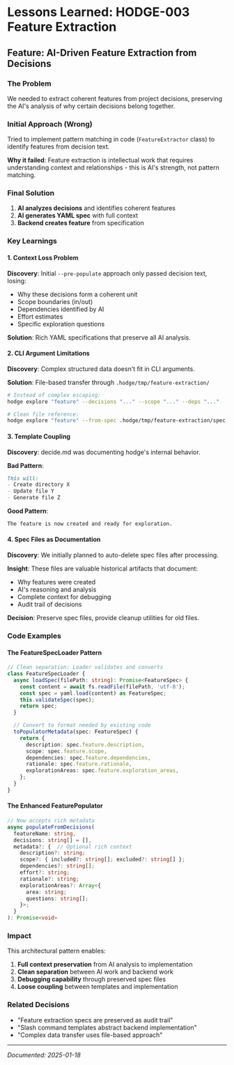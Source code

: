 # Lessons Learned: HODGE-003 Feature Extraction

## Feature: AI-Driven Feature Extraction from Decisions

### The Problem
We needed to extract coherent features from project decisions, preserving the AI's analysis of why certain decisions belong together.

### Initial Approach (Wrong)
Tried to implement pattern matching in code (`FeatureExtractor` class) to identify features from decision text.

**Why it failed**: Feature extraction is intellectual work that requires understanding context and relationships - this is AI's strength, not pattern matching.

### Final Solution
1. **AI analyzes decisions** and identifies coherent features
2. **AI generates YAML spec** with full context
3. **Backend creates feature** from specification

### Key Learnings

#### 1. Context Loss Problem
**Discovery**: Initial `--pre-populate` approach only passed decision text, losing:
- Why these decisions form a coherent unit
- Scope boundaries (in/out)
- Dependencies identified by AI
- Effort estimates
- Specific exploration questions

**Solution**: Rich YAML specifications that preserve all AI analysis.

#### 2. CLI Argument Limitations
**Discovery**: Complex structured data doesn't fit in CLI arguments.

**Solution**: File-based transfer through `.hodge/tmp/feature-extraction/`
```bash
# Instead of complex escaping:
hodge explore "feature" --decisions "..." --scope "..." --deps "..."

# Clean file reference:
hodge explore "feature" --from-spec .hodge/tmp/feature-extraction/spec.yaml
```

#### 3. Template Coupling
**Discovery**: decide.md was documenting hodge's internal behavior.

**Bad Pattern**:
```markdown
This will:
- Create directory X
- Update file Y
- Generate file Z
```

**Good Pattern**:
```markdown
The feature is now created and ready for exploration.
```

#### 4. Spec Files as Documentation
**Discovery**: We initially planned to auto-delete spec files after processing.

**Insight**: These files are valuable historical artifacts that document:
- Why features were created
- AI's reasoning and analysis
- Complete context for debugging
- Audit trail of decisions

**Decision**: Preserve spec files, provide cleanup utilities for old files.

### Code Examples

#### The FeatureSpecLoader Pattern
```typescript
// Clean separation: Loader validates and converts
class FeatureSpecLoader {
  async loadSpec(filePath: string): Promise<FeatureSpec> {
    const content = await fs.readFile(filePath, 'utf-8');
    const spec = yaml.load(content) as FeatureSpec;
    this.validateSpec(spec);
    return spec;
  }

  // Convert to format needed by existing code
  toPopulatorMetadata(spec: FeatureSpec) {
    return {
      description: spec.feature.description,
      scope: spec.feature.scope,
      dependencies: spec.feature.dependencies,
      rationale: spec.feature.rationale,
      explorationAreas: spec.feature.exploration_areas,
    };
  }
}
```

#### The Enhanced FeaturePopulator
```typescript
// Now accepts rich metadata
async populateFromDecisions(
  featureName: string,
  decisions: string[] = [],
  metadata?: {  // Optional rich context
    description?: string;
    scope?: { included?: string[]; excluded?: string[] };
    dependencies?: string[];
    effort?: string;
    rationale?: string;
    explorationAreas?: Array<{
      area: string;
      questions: string[];
    }>;
  }
): Promise<void>
```

### Impact

This architectural pattern enables:
1. **Full context preservation** from AI analysis to implementation
2. **Clean separation** between AI work and backend work
3. **Debugging capability** through preserved spec files
4. **Loose coupling** between templates and implementation

### Related Decisions
- "Feature extraction specs are preserved as audit trail"
- "Slash command templates abstract backend implementation"
- "Complex data transfer uses file-based approach"

---
_Documented: 2025-01-18_